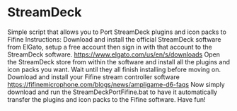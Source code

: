# StreamDeck
Simple script that allows you to Port StreamDeck plugins and icon packs to Fifine
Instructions:
Download and install the official StreamDeck software from ElGato, setup a free account then sign in with that account to the StreamDeck software.
https://www.elgato.com/us/en/s/downloads
Open the StreamDeck store from within the software and install all the plugins and icon packs you want. 
Wait until they all finish installing before moving on.
Download and install your Fifine stream controller software
https://fifinemicrophone.com/blogs/news/ampligame-d6-faqs
Now simply download and run the StreamDeckPortFifine.bat to have it automatically transfer the plugins and icon packs to the Fifine software.
Have fun!
